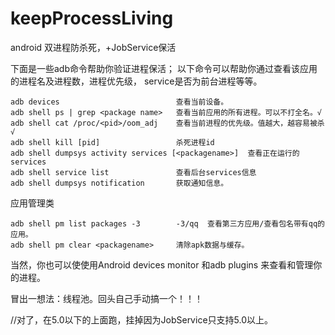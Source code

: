 # keepProcessLiving
android 双进程防杀死，+JobService保活

下面是一些adb命令帮助你验证进程保活；
以下命令可以帮助你通过查看该应用的进程名及进程数，进程优先级，
service是否为前台进程等等。


    adb devices                          查看当前设备。
    adb shell ps | grep <package name>   查看当前应用的所有进程。可以不打全名。√
    adb shell cat /proc/<pid>/oom_adj    查看当前进程的优先级。值越大，越容易被杀 √
    adb shell kill [pid]                 杀死进程id  
    adb shell dumpsys activity services [<packagename>]  查看正在运行的services  
    adb shell service list               查看后台services信息
    adb shell dumpsys notification       获取通知信息。
    
   应用管理类
   
    adb shell pm list packages -3        -3/qq  查看第三方应用/查看包名带有qq的应用。
    adb shell pm clear <packagename>     清除apk数据与缓存。
    
    
   当然，你也可以使使用Android devices monitor 和adb plugins 来查看和管理你的进程。
    
    
    
    
    
    
    





冒出一想法：线程池。回头自己手动搞一个！！！

//对了，在5.0以下的上面跑，挂掉因为JobService只支持5.0以上。
